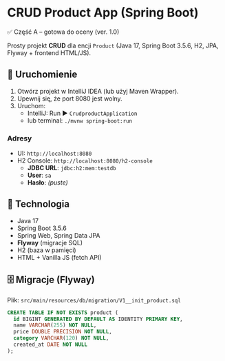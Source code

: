 # CRUD Product App (Spring Boot)
✅ Część A – gotowa do oceny (ver. 1.0)

Prosty projekt **CRUD** dla encji `Product` (Java 17, Spring Boot 3.5.6, H2, JPA, Flyway + frontend HTML/JS).

## 🔧 Uruchomienie
1. Otwórz projekt w IntelliJ IDEA (lub użyj Maven Wrapper).
2. Upewnij się, że port 8080 jest wolny.
3. Uruchom:
    - IntelliJ: Run ▶ `CrudproductApplication`
    - lub terminal: `./mvnw spring-boot:run`

### Adresy
- UI: `http://localhost:8080`
- H2 Console: `http://localhost:8080/h2-console`
    - **JDBC URL**: `jdbc:h2:mem:testdb`
    - **User**: `sa`
    - **Hasło**: *(puste)*

## 🧩 Technologia
- Java 17
- Spring Boot 3.5.6
- Spring Web, Spring Data JPA
- **Flyway** (migracje SQL)
- H2 (baza w pamięci)
- HTML + Vanilla JS (fetch API)

## 🗄️ Migracje (Flyway)
Plik: `src/main/resources/db/migration/V1__init_product.sql`

```sql
CREATE TABLE IF NOT EXISTS product (
  id BIGINT GENERATED BY DEFAULT AS IDENTITY PRIMARY KEY,
  name VARCHAR(255) NOT NULL,
  price DOUBLE PRECISION NOT NULL,
  category VARCHAR(120) NOT NULL,
  created_at DATE NOT NULL
);


